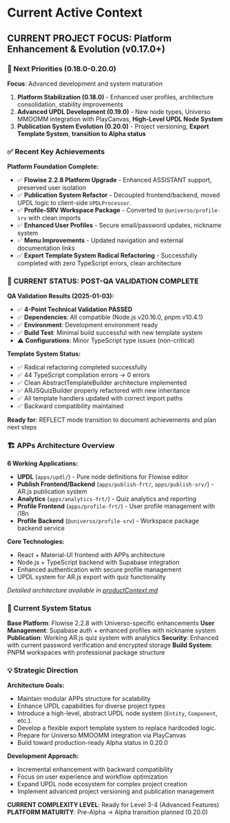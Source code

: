 # Current Active Context

## CURRENT PROJECT FOCUS: Platform Enhancement & Evolution (v0.17.0+)

### 🎯 Next Priorities (0.18.0-0.20.0)

**Focus**: Advanced development and system maturation

1. **Platform Stabilization (0.18.0)** - Enhanced user profiles, architecture consolidation, stability improvements
2. **Advanced UPDL Development (0.19.0)** - New node types, Universo MMOOMM integration with PlayCanvas, **High-Level UPDL Node System**
3. **Publication System Evolution (0.20.0)** - Project versioning, **Export Template System**, **transition to Alpha status**

### ✅ Recent Key Achievements

**Platform Foundation Complete:**

-   ✅ **Flowise 2.2.8 Platform Upgrade** - Enhanced ASSISTANT support, preserved user isolation
-   ✅ **Publication System Refactor** - Decoupled frontend/backend, moved UPDL logic to client-side `UPDLProcessor`.
-   ✅ **Profile-SRV Workspace Package** - Converted to `@universo/profile-srv` with clean imports
-   ✅ **Enhanced User Profiles** - Secure email/password updates, nickname system
-   ✅ **Menu Improvements** - Updated navigation and external documentation links
-   ✅ **Export Template System Radical Refactoring** - Successfully completed with zero TypeScript errors, clean architecture

### 🔄 **CURRENT STATUS: POST-QA VALIDATION COMPLETE**

**QA Validation Results (2025-01-03):**

-   ✅ **4-Point Technical Validation PASSED**
-   ✅ **Dependencies**: All compatible (Node.js v20.16.0, pnpm v10.4.1)
-   ✅ **Environment**: Development environment ready
-   ✅ **Build Test**: Minimal build successful with new template system
-   ⚠️ **Configurations**: Minor TypeScript type issues (non-critical)

**Template System Status:**

-   ✅ Radical refactoring completed successfully
-   ✅ 44 TypeScript compilation errors → 0 errors
-   ✅ Clean AbstractTemplateBuilder architecture implemented
-   ✅ ARJSQuizBuilder properly refactored with new inheritance
-   ✅ All template handlers updated with correct import paths
-   ✅ Backward compatibility maintained

**Ready for**: REFLECT mode transition to document achievements and plan next steps

### 🏗️ APPs Architecture Overview

**6 Working Applications:**

-   **UPDL** (`apps/updl/`) - Pure node definitions for Flowise editor
-   **Publish Frontend/Backend** (`apps/publish-frt/`, `apps/publish-srv/`) - AR.js publication system
-   **Analytics** (`apps/analytics-frt/`) - Quiz analytics and reporting
-   **Profile Frontend** (`apps/profile-frt/`) - User profile management with i18n
-   **Profile Backend** (`@universo/profile-srv`) - Workspace package backend service

**Core Technologies:**

-   React + Material-UI frontend with APPs architecture
-   Node.js + TypeScript backend with Supabase integration
-   Enhanced authentication with secure profile management
-   UPDL system for AR.js export with quiz functionality

_Detailed architecture available in [productContext.md](productContext.md)_

### 🔄 Current System Status

**Base Platform**: Flowise 2.2.8 with Universo-specific enhancements
**User Management**: Supabase auth + enhanced profiles with nickname system
**Publication**: Working AR.js quiz system with analytics
**Security**: Enhanced with current password verification and encrypted storage
**Build System**: PNPM workspaces with professional package structure

### 💡 Strategic Direction

**Architecture Goals:**

-   Maintain modular APPs structure for scalability
-   Enhance UPDL capabilities for diverse project types
-   Introduce a high-level, abstract UPDL node system (`Entity`, `Component`, etc.).
-   Develop a flexible export template system to replace hardcoded logic.
-   Prepare for Universo MMOOMM integration via PlayCanvas
-   Build toward production-ready Alpha status in 0.20.0

**Development Approach:**

-   Incremental enhancement with backward compatibility
-   Focus on user experience and workflow optimization
-   Expand UPDL node ecosystem for complex project creation
-   Implement advanced project versioning and publication management

**CURRENT COMPLEXITY LEVEL**: Ready for Level 3-4 (Advanced Features)
**PLATFORM MATURITY**: Pre-Alpha → Alpha transition planned (0.20.0)
